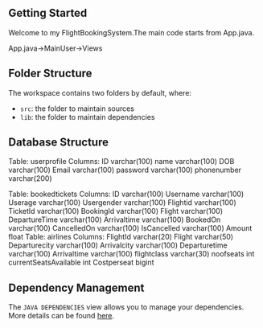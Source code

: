## Getting Started


Welcome to my FlightBookingSystem.The main code starts from App.java.
 
 App.java->MainUser->Views

## Folder Structure

The workspace contains two folders by default, where:

- `src`: the folder to maintain sources
- `lib`: the folder to maintain dependencies

## Database Structure
Table: userprofile
Columns:
          ID          varchar(100) 
          name        varchar(100) 
          DOB         varchar(100) 
          Email       varchar(100) 
          password    varchar(100) 
          phonenumber varchar(200)
        
Table: bookedtickets
Columns:
          ID              varchar(100) 
          Username        varchar(100) 
          Userage         varchar(100) 
          Usergender      varchar(100) 
          Flightid        varchar(100) 
          TicketId        varchar(100) 
          BookingId       varchar(100) 
          Flight          varchar(100) 
          DepartureTime   varchar(100) 
          Arrivaltime     varchar(100) 
          BookedOn        varchar(100) 
          CancelledOn     varchar(100) 
          IsCancelled     varchar(100) 
          Amount          float
Table: airlines
Columns:
        FlightId                varchar(20) 
        Flight                  varchar(50) 
        Departurecity           varchar(100) 
        Arrivalcity             varchar(100) 
        Departuretime           varchar(100) 
        Arrivaltime             varchar(100) 
        flightclass             varchar(30) 
        noofseats               int 
        currentSeatsAvailable   int 
        Costperseat             bigint
        
## Dependency Management

The `JAVA DEPENDENCIES` view allows you to manage your dependencies. More details can be found [here](https://github.com/microsoft/vscode-java-pack/blob/master/release-notes/v0.9.0.md#work-with-jar-files-directly).
